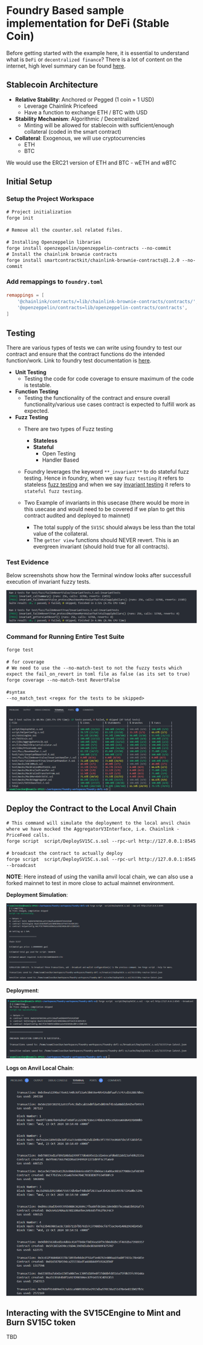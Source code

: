 # Foundry Based sample implementation for DeFi (Stable Coin)

Before getting started with the example here, it is essential to understand what is `DeFi` or `decentralized finance`? There is a lot of content on the internet, high level summary can be found [here](readme-docs/defi.md).

## Stablecoin Architecture

- **Relative Stability**: Anchored or Pegged (1 coin = 1 USD)
  - Leverage Chainlink Pricefeed
  - Have a function to exchange ETH / BTC with USD
- **Stability Mechanism**: Algorithmic / Decentralized
  - Minting will be allowed for stablecoin with sufficient/enough collateral (coded in the smart contract)
- **Collateral**: Exogenous, we will use cryptocurrencies
  - ETH
  - BTC

 We would use the ERC21 version of ETH and BTC - wETH and wBTC

## Initial Setup

### Setup the Project Workspace

```shell
# Project initialization
forge init

# Remove all the counter.sol related files. 

# Installing Openzeppelin libraries
forge install openzeppelin/openzeppelin-contracts --no-commit
# Install the chainlink brownie contracts
forge install smartcontractkit/chainlink-brownie-contracts@1.2.0 --no-commit
```

### Add remappings to `foundry.toml`

```toml
remappings = [
    '@chainlink/contracts/=lib/chainlink-brownie-contracts/contracts/',
    '@openzeppelin/contracts=lib/openzeppelin-contracts/contracts',
]
```

## Testing

There are various types of tests we can write using foundry to test our contract and ensure that the contract functions do the intended function/work. Link to foundry test documentation is [here](https://book.getfoundry.sh/forge/tests).

- **Unit Testing**
  - Testing the code for code coverage to ensure maximum of the code is testable.
- **Function Testing**
  - Testing the functionality of the contract and ensure overall functionality/various use cases contract is expected to fulfill work as expected.
- **Fuzz Testing**
  - There are two types of Fuzz testing
    - **Stateless**
    - **Stateful**
      - Open Testing
      - Handler Based
  - Foundry leverages the keyword `**_invariant**` to do stateful fuzz testing. Hence in foundry, when we say `fuzz testing` it refers to stateless [fuzz testing](https://book.getfoundry.sh/forge/fuzz-testing) and when we say [invariant testing](https://book.getfoundry.sh/forge/invariant-testing) it refers to `stateful fuzz testing`.

  - Two Example of invariants in this usecase (there would be more in this usecase and would need to be covered if we plan to get this contract audited and deployed to mainnet)
    - The total supply of the `SV15C` should always be less than the total value of the collateral.
    - The `getter view` functions should NEVER revert. This is an evergreen invariant (should hold true for all contracts).

### Test Evidence

Below screenshots show how the Terminal window looks after successfull execution of invariant fuzzy tests.

![Invariant Fuzzy Test Resultst](readme-docs/readme-imgs/invariant-fuzzy-test-evidence.png)

### Command for Running Entire Test Suite

```shell
forge test

# for coverage
# We need to use the --no-match-test to not the fuzzy tests which expect the fail_on_revert in toml file as false (as its set to true)
forge coverage --no-match-test RevertFalse

#syntax
--no_match_test <regex for the tests to be skipped>
```

![Code Coverage](readme-docs/readme-imgs/code-coverage.png)

## Deploy the Contract to the Local Anvil Chain

```shell
# This command will simulate the deployment to the local anvil chain where we have mocked the AggregatorV3Interface, i.e. Chainlink - PriceFeed calls.
forge script  script/DeploySV15C.s.sol --rpc-url http://127.0.0.1:8545

# broadcast the contract to actually deploy
forge script  script/DeploySV15C.s.sol --rpc-url http://127.0.0.1:8545 --broadcast
```

**NOTE**: Here instead of using the vanilla anvil local chain, we can also use a forked mainnet to test in more close to actual mainnet environment.

**Deployment Simulation**:

![Simulation](readme-imgs/simulate-deployment.png)

**Deployment**:

![Deploy 1](readme-imgs/deployment-1.png)
![Deploy 2](readme-imgs/deployment-2.png)

**Logs on Anvil Local Chain**:

![Deployment Logs](readme-imgs/deployment-logs-on-chain.png)

## Interacting with the SV15CEngine to Mint and Burn SV15C token

TBD
